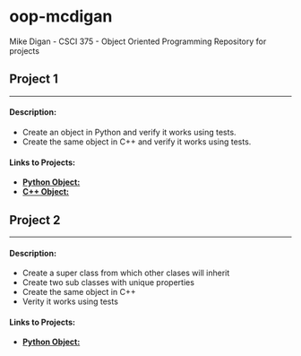 # oop-mcdigan
Mike Digan - CSCI 375 - Object Oriented Programming
Repository for projects

## Project 1
----------

#### Description:
- Create an object in Python and verify it works using tests.
- Create the same object in C++ and verify it works using tests.

#### Links to Projects:
- [**Python Object:**](https://github.com/mikedigan8/oop-mcdigan/tree/master/proj%201)
- [**C++ Object:**](https://github.com/mikedigan8/oop-mcdigan/tree/master/proj_1_cpp)


## Project 2
----------

#### Description:
- Create a super class from which other clases will inherit
- Create two sub classes with unique properties
- Create the same object in C++ 
- Verity it works using tests

#### Links to Projects:
- [**Python Object:**](https://github.com/mikedigan8/oop-mcdigan/tree/master/CItem_proj_2)
